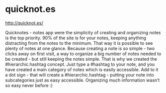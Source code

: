 # quicknot.es

http://quicknot.es/

Quicknotes - notes app were the simplicity of creating and organizing notes is the top priority. 
90% of the site is for your notes, keeping anything distracting from the notes to the minimum. 
That way it is possible to see plenty of notes at one glance.
Because creating a note is so simple - two clicks away on first visit, 
a way to organize a big number of notes needed to be created - but still keeping the notes simple. 
That is why we created the #hierarchic.hashtag concept. Just type a #hashtag to your note, 
and you have created a main category of notes which is easily accessible. 
Add to it a dot sign - that will create a #hierarchic.hashtag - putting your note into subcategories just as easy accessible. 
Organizing much information wasn’t so easy never before :)
